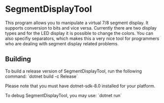 # SegmentDisplayTool

This program allows you to manipulate a virtual 7/8 segment display. It supports conversion to bits and vice versa. Currently there are two display types and for the LED display it is possible to change the colors. You can also specifiy separators, which makes this a very nice tool for programmers who are dealing with segment display related problems.

## Building

To build a release version of SegmentDisplayTool, run the following command:
´dotnet build -c Release´

Please note that you must have dotnet-sdk-8.0 installed for your platform.

To debug SegmentDisplayTool, you may use:
´dotnet run´